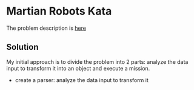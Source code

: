 # Martian Robots Kata

The problem description is [here](problem.md)


## Solution

My initial approach is to divide the problem into 2 parts: analyze the data input to transform it into an object and execute a mission.
 - create a parser: analyze the data input to transform it
